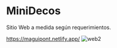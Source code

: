 # MiniDecos
Sitio Web a medida según requerimientos.

https://maguipont.netlify.app/
![web2](https://user-images.githubusercontent.com/104610596/183486958-e6cc2125-1784-4c32-b1bc-c88db28eba80.jpg)
